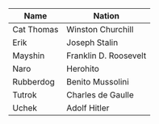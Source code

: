 Name | Nation 
-----|---------
Cat Thomas | Winston Churchill 
Erik | Joseph Stalin 
Mayshin | Franklin D. Roosevelt  
Naro | Herohito
Rubberdog | Benito Mussolini 
Tutrok | Charles de Gaulle 
Uchek | Adolf Hitler 

